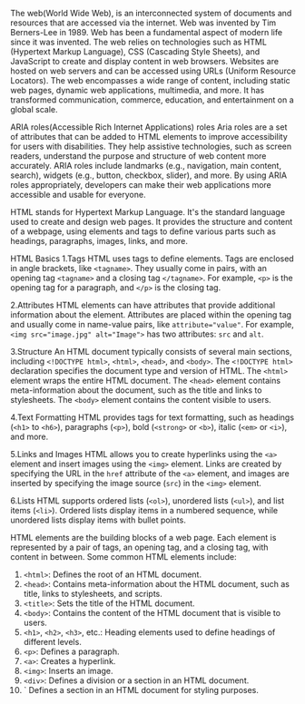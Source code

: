 The web(World Wide Web), is an interconnected system of documents and resources that are accessed via the internet. Web was invented by Tim Berners-Lee in 1989.
Web has been a fundamental aspect of modern life since it was invented. The web relies on technologies such as HTML (Hypertext Markup Language), CSS (Cascading Style Sheets), and JavaScript to create and display content in web browsers. Websites are hosted on web servers and can be accessed using URLs (Uniform Resource Locators). The web encompasses a wide range of content, including static web pages, dynamic web applications, multimedia, and more. It has transformed communication, commerce, education, and entertainment on a global scale.

ARIA roles(Accessible Rich Internet Applications) roles
Aria roles are a set of attributes that can be added to HTML elements to improve accessibility for users with disabilities. They help assistive technologies, such as screen readers, understand the purpose and structure of web content more accurately. ARIA roles include landmarks (e.g., navigation, main content, search), widgets (e.g., button, checkbox, slider), and more. By using ARIA roles appropriately, developers can make their web applications more accessible and usable for everyone.

HTML stands for Hypertext Markup Language. It's the standard language used to create and design web pages. It provides the structure and content of a webpage, using elements and tags to define various parts such as headings, paragraphs, images, links, and more.

HTML Basics
1.Tags
HTML uses tags to define elements. Tags are enclosed in angle brackets, like `<tagname>`. They usually come in pairs, with an opening tag `<tagname>` and a closing tag `</tagname>`. For example, `<p>` is the opening tag for a paragraph, and `</p>` is the closing tag.

2.Attributes
HTML elements can have attributes that provide additional information about the element. Attributes are placed within the opening tag and usually come in name-value pairs, like `attribute="value"`. For example, `<img src="image.jpg" alt="Image">` has two attributes: `src` and `alt`.

3.Structure
An HTML document typically consists of several main sections, including `<!DOCTYPE html>`, `<html>`, `<head>`, and `<body>`. The `<!DOCTYPE html>` declaration specifies the document type and version of HTML. The `<html>` element wraps the entire HTML document. The `<head>` element contains meta-information about the document, such as the title and links to stylesheets. The `<body>` element contains the content visible to users.

4.Text Formatting
HTML provides tags for text formatting, such as headings (`<h1>` to `<h6>`), paragraphs (`<p>`), bold (`<strong>` or `<b>`), italic (`<em>` or `<i>`), and more.

5.Links and Images
HTML allows you to create hyperlinks using the `<a>` element and insert images using the `<img>` element. Links are created by specifying the URL in the `href` attribute of the `<a>` element, and images are inserted by specifying the image source (`src`) in the `<img>` element.

6.Lists
HTML supports ordered lists (`<ol>`), unordered lists (`<ul>`), and list items (`<li>`). Ordered lists display items in a numbered sequence, while unordered lists display items with bullet points.

HTML elements are the building blocks of a web page. Each element is represented by a pair of tags, an opening tag, and a closing tag, with content in between. Some common HTML elements include:

1. `<html>`: Defines the root of an HTML document.
2. `<head>`: Contains meta-information about the HTML document, such as title, links to stylesheets, and scripts.
3. `<title>`: Sets the title of the HTML document.
4. `<body>`: Contains the content of the HTML document that is visible to users.
5. `<h1>`, `<h2>`, `<h3>`, etc.: Heading elements used to define headings of different levels.
6. `<p>`: Defines a paragraph.
7. `<a>`: Creates a hyperlink.
8. `<img>`: Inserts an image.
9. `<div>`: Defines a division or a section in an HTML document.
10. `<span> Defines a section in an HTML document for styling purposes.



